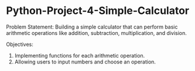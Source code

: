# Python-Project-4-Simple-Calculator

Problem Statement: Building a simple calculator that can perform basic arithmetic operations like addition, subtraction, multiplication, and division.

Objectives:
1. Implementing functions for each arithmetic operation.
2. Allowing users to input numbers and choose an operation.
